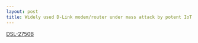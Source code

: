 ```yaml
---
layout: post
title: Widely used D-Link modem/router under mass attack by potent IoT botnet
---
```


[DSL-2750B](https://arstechnica.com/information-technology/2018/06/widely-used-d-link-modemrouter-under-mass-attack-by-potent-iot-botnet/)
